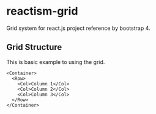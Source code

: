 # reactism-grid
Grid system for react.js project reference by bootstrap 4.

## Grid Structure

This is basic example to using the grid.

```
<Container>
  <Row>
    <Col>Column 1</Col>
    <Col>Column 2</Col>
    <Col>Column 3</Col>
  </Row>
</Container>
```
